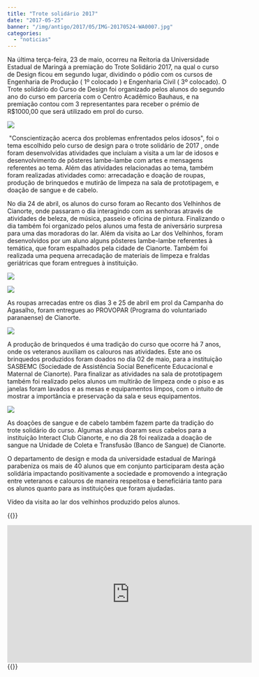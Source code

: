 ```yaml
---
title: "Trote solidário 2017"
date: "2017-05-25"
banner: "/img/antigo/2017/05/IMG-20170524-WA0007.jpg"
categories: 
  - "noticias"
---
```


Na última terça-feira, 23 de maio, ocorreu na Reitoria da Universidade Estadual de Maringá a premiação do Trote Solidário 2017, na qual o curso de Design ficou em segundo lugar, dividindo o pódio com os cursos de Engenharia de Produção ( 1º colocado ) e Engenharia Civil ( 3º colocado). O Trote solidário do Curso de Design foi organizado pelos alunos do segundo ano do curso em parceria com o Centro Acadêmico Bauhaus, e na premiação contou com 3 representantes para receber o prémio de R$1000,00 que será utilizado em prol do curso.

![](/img/antigo/2017/05/IMG-20170524-WA0007.jpg)

 "Conscientização acerca dos problemas enfrentados pelos idosos", foi o tema escolhido pelo curso de design para o trote solidário de 2017 , onde foram desenvolvidas atividades que incluíam a visita a um lar de idosos e desenvolvimento de pôsteres lambe-lambe com artes e mensagens referentes ao tema. Além das atividades relacionadas ao tema, também foram realizadas atividades como: arrecadação e doação de roupas, produção de brinquedos e mutirão de limpeza na sala de prototipagem, e doação de sangue e de cabelo.

No dia 24 de abril, os alunos do curso foram ao Recanto dos Velhinhos de Cianorte, onde passaram o dia interagindo com as senhoras através de atividades de beleza, de música, passeio e oficina de pintura. Finalizando o dia também foi organizado pelos alunos uma festa de aniversário surpresa para uma das moradoras do lar. Além da visita ao Lar dos Velhinhos, foram desenvolvidos por um aluno alguns pôsteres lambe-lambe referentes à temática, que foram espalhados pela cidade de Cianorte. Também foi realizada uma pequena arrecadação de materiais de limpeza e fraldas geriátricas que foram entregues à instituição.

![](/img/antigo/2017/05/IMG-20170424-WA0002.jpg)

![](/img/antigo/2017/05/IMG-20170424-WA00294.jpg)

As roupas arrecadas entre os dias 3 e 25 de abril em prol da Campanha do Agasalho, foram entregues ao PROVOPAR (Programa do voluntariado paranaense) de Cianorte.

![](/img/antigo/2017/05/IMG-20170426-WA0033.jpg)

A produção de brinquedos é uma tradição do curso que ocorre há 7 anos, onde os veteranos auxiliam os calouros nas atividades. Este ano os brinquedos produzidos foram doados no dia 02 de maio, para a instituição SASBEMC (Sociedade de Assistência Social Beneficente Educacional e Maternal de Cianorte). Para finalizar as atividades na sala de prototipagem também foi realizado pelos alunos um multirão de limpeza onde o piso e as janelas foram lavados e as mesas e equipamentos limpos, com o intuito de mostrar a importância e preservação da sala e seus equipamentos.

![](/img/antigo/2017/05/IMG_20170502_104008680.jpg)

As doações de sangue e de cabelo também fazem parte da tradição do trote solidário do curso. Algumas alunas doaram seus cabelos para a instituição Interact Club Cianorte, e no dia 28 foi realizada a doação de sangue na Unidade de Coleta e Transfusão (Banco de Sangue) de Cianorte.

O departamento de design e moda da universidade estadual de Maringá parabeniza os mais de 40 alunos que em conjunto participaram desta ação solidária impactando positivamente a sociedade e promovendo a integração entre veteranos e calouros de maneira respeitosa e beneficiária tanto para os alunos quanto para as instituições que foram ajudadas.

Vídeo da visita ao lar dos velhinhos produzido pelos alunos.

{{<rawhtml>}}
<iframe width="560" height="315" src="https://www.youtube.com/embed/pc2CyckS18Q?si=Qbl54PGg0T9ApS5q" title="YouTube video player" frameborder="0" allow="accelerometer; autoplay; clipboard-write; encrypted-media; gyroscope; picture-in-picture; web-share" referrerpolicy="strict-origin-when-cross-origin" allowfullscreen></iframe>
{{</rawhtml>}}

